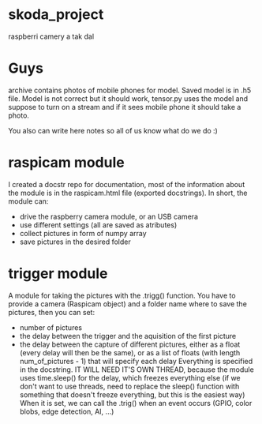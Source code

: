 # skoda_project
raspberri camery a tak dal

# Guys 
archive contains photos of mobile phones for model. Saved model is in .h5 file. Model is not correct but it should work, tensor.py uses the model and suppose to turn on a stream and if it sees mobile phone it should take a photo. 

You also can write here notes so all of us know what do we do :)

# raspicam module
I created a docstr repo for documentation, most of the information about the module is in the raspicam.html file (exported docstrings). In short, the module can:
- drive the raspberry camera module, or an USB camera
- use different settings (all are saved as atributes)
- collect pictures in form of numpy array
- save pictures in the desired folder

# trigger module
A module for taking the pictures with the .trigg() function. You have to provide a camera (Raspicam object) and a folder name where to save the pictures, then you can set:
- number of pictures
- the delay between the trigger and the aquisition of the first picture
- the delay between the capture of different pictures, either as a float (every delay will then be the same), or as a list of floats (with length num_of_pictures - 1) that will specify each delay
Everything is specified in the docstring. 
IT WILL NEED IT'S OWN THREAD, because the module uses time.sleep() for the delay, which freezes everything else (if we don't want to use threads, need to replace the sleep() function with something that doesn't freeze everything, but this is the easiest way)
When it is set, we can call the .trig() when an event occurs (GPIO, color blobs, edge detection, AI, ...)